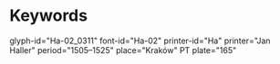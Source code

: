 # Keywords
glyph-id="Ha-02_0311"
font-id="Ha-02"
printer-id="Ha"
printer="Jan Haller"
period="1505–1525"
place="Kraków"
PT plate="165"
